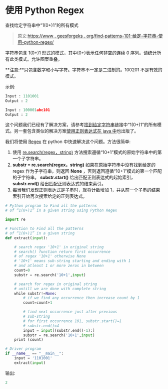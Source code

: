 # 使用 Python Regex

查找给定字符串中“1(0+)1”的所有模式

> 原文:[https://www . geesforgeks . org/find-patterns-101-给定-字符串-使用-python-regex/](https://www.geeksforgeeks.org/find-patterns-101-given-string-using-python-regex/)

字符串包含 1(0+)1 形式的模式，其中(0+)表示任何非空的连续 0 序列。请统计所有此类模式。允许图案重叠。

**注意:**只包含数字和小写字符。字符串不一定是二进制的。100201 不是有效的模式。

示例:

```py
Input : 1101001
Output : 2

Input : 100001abc101
Output : 2

```

这个问题我们已经有了解决方案，请参考[找到给定字符串](https://www.geeksforgeeks.org/find-patterns-101-given-string/)链接中“1(0+)1”的所有模式。另一套包含类似的解决方案[使用正则表达式在 java 中](https://www.geeksforgeeks.org/find-patterns-101-given-string-set-2regular-expression-approach/)也出版了。

我们将使用 [Regex](https://www.geeksforgeeks.org/regular-expression-python-examples-set-1/) 在 python 中快速解决这个问题。方法很简单:

1.  使用 [re.search(regex，string)](https://www.geeksforgeeks.org/regular-expressions-python-set-1-search-match-find/) 方法搜索遵循“10+1”模式的原始字符串中的第一个子字符串。
2.  **substr = re.search(regex，string)** 如果在原始字符串中没有找到给定的 regex 作为子字符串，则返回 **None** ，否则返回遵循“10+1”模式的第一个匹配的子字符串。 **substr.start()** 给出匹配正则表达式的起始索引， **substr.end()** 给出匹配正则表达式的结束索引。
3.  每当我们发现正则表达式是子串时，就将计数增加 1，并从前一个子串的结束索引开始再次搜索给定的正则表达式。

```py
# Python program to Find all the patterns 
# of “1(0+)1” in a given string using Python Regex

import re

# Function to Find all the patterns
# of “1(0+)1” in a given string
def extract(input):

    # search regex '10+1' in original string
    # search() function return first occurrence 
    # of regex '10+1' otherwise None
    # '10+1' means sub-string starting and ending with 1
    # and atleast 1 or more zeros in between
    count=0
    substr = re.search('10+1',input)

    # search for regex in original string 
    # untill we are done with complete string
    while substr!=None:
        # if we find any occurrence then increase count by 1
        count=count+1

        # find next occurrence just after previous 
        # sub-string
        # for first occurrence 101, substr.start()=1
        # substr.end()=4
        input = input[(substr.end()-1):]
        substr = re.search('10+1',input)
    print (count)

# Driver program
if __name__ == "__main__":
    input = '1101001'
    extract(input)
```

输出:

```py
2

```